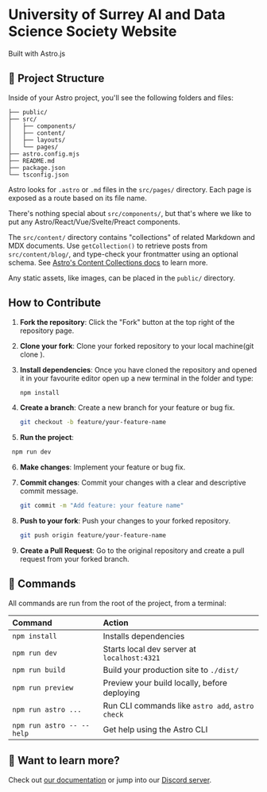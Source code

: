 # University of Surrey AI and Data Science Society Website

Built with Astro.js

## 🚀 Project Structure

Inside of your Astro project, you'll see the following folders and files:

```text
├── public/
├── src/
│   ├── components/
│   ├── content/
│   ├── layouts/
│   └── pages/
├── astro.config.mjs
├── README.md
├── package.json
└── tsconfig.json
```

Astro looks for `.astro` or `.md` files in the `src/pages/` directory. Each page is exposed as a route based on its file name.

There's nothing special about `src/components/`, but that's where we like to put any Astro/React/Vue/Svelte/Preact components.

The `src/content/` directory contains "collections" of related Markdown and MDX documents. Use `getCollection()` to retrieve posts from `src/content/blog/`, and type-check your frontmatter using an optional schema. See [Astro's Content Collections docs](https://docs.astro.build/en/guides/content-collections/) to learn more.

Any static assets, like images, can be placed in the `public/` directory.


## How to Contribute

1. **Fork the repository**: Click the "Fork" button at the top right of the repository page.

2. **Clone your fork**: Clone your forked repository to your local machine(git clone <repo-url>).

3. **Install dependencies**: Once you have cloned the repository and opened it in your favourite editor open up a new terminal in the folder and type:

   ```bash
   npm install
   ```
4. **Create a branch**: Create a new branch for your feature or bug fix.

   ```bash
   git checkout -b feature/your-feature-name
   ```
5. **Run the project**:
  ```bash
   npm run dev
   ```
6. **Make changes**: Implement your feature or bug fix.
   
8. **Commit changes**: Commit your changes with a clear and descriptive commit message.

   ```bash
   git commit -m "Add feature: your feature name"
   ```

9. **Push to your fork**: Push your changes to your forked repository.

   ```bash
   git push origin feature/your-feature-name
   ```

10. **Create a Pull Request**: Go to the original repository and create a pull request from your forked branch.

## 🧞 Commands

All commands are run from the root of the project, from a terminal:

| Command                   | Action                                           |
| :------------------------ | :----------------------------------------------- |
| `npm install`             | Installs dependencies                            |
| `npm run dev`             | Starts local dev server at `localhost:4321`      |
| `npm run build`           | Build your production site to `./dist/`          |
| `npm run preview`         | Preview your build locally, before deploying     |
| `npm run astro ...`       | Run CLI commands like `astro add`, `astro check` |
| `npm run astro -- --help` | Get help using the Astro CLI                     |

## 👀 Want to learn more?

Check out [our documentation](https://docs.astro.build) or jump into our [Discord server](https://astro.build/chat).

